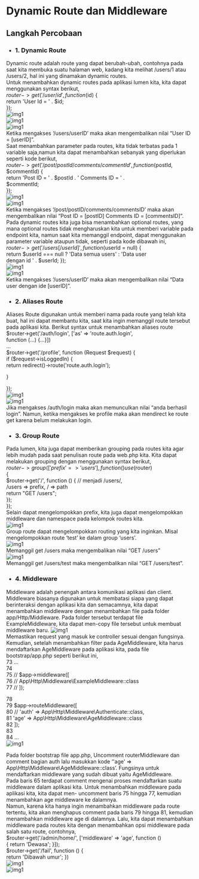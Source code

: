 # Dynamic Route dan Middleware  

## Langkah Percobaan  
* ### 1. Dynamic Route  
Dynamic route adalah route yang dapat berubah-ubah, contohnya pada saat kita membuka suatu halaman web, kadang kita melihat /users/1 atau /users/2, hal ini yang dinamakan dynamic routes.  
Untuk menambahkan dynamic routes pada aplikasi lumen kita, kita dapat menggunakan syntax berikut,  
$router->get('/user/{id}', function ($id) {  
return 'User Id = ' . $id;  
});  
![img1](../SS/Modul5/1.png)  
![img1](../SS/Modul5/2.png)  
![img1](../SS/Modul5/3.png)  
Ketika mengakses ‘/users/userID’ maka akan mengembalikan nilai “User ID = [userID]”.  
Saat menambahkan parameter pada routes, kita tidak terbatas pada 1 variable saja,namun kita dapat menambahkan sebanyak yang diperlukan seperti kode berikut,  
$router->get('/post/{postId}/comments/{commentId}', function  
($postId, $commentId) {  
return 'Post ID = ' . $postId . ' Comments ID = ' .  
$commentId;  
});  
![img1](../SS/Modul5/4.png)  
![img1](../SS/Modul5/5.png)  
Ketika mengakses ‘/post/postID/comments/commentsID’ maka akan mengembalikan nilai “Post ID = [postID] Comments ID = [commentsID]”.  
Pada dynamic routes kita juga bisa menambahkan optional routes, yang mana optional routes tidak mengharuskan kita untuk memberi variable pada endpoint kita, namun saat kita memanggil endpoint, dapat menggunakan parameter variable ataupun tidak, seperti
pada kode dibawah ini,  
$router->get('/users[/{userId}]', function ($userId = null) {  
return $userId === null ? 'Data semua users' : 'Data user  
dengan id ' . $userId; });  
![img1](../SS/Modul5/6.png)  
![img1](../SS/Modul5/7.png)  
Ketika mengakses ‘/users/userID’ maka akan mengembalikan nilai “Data user dengan ide [userID]”.  

* ### 2. Aliases Route
Aliases Route digunakan untuk memberi nama pada route yang telah kita buat, hal ini dapat membantu kita, saat kita ingin memanggil route tersebut pada aplikasi kita. Berikut syntax untuk menambahkan aliases route  
$router->get('/auth/login', ['as' => 'route.auth.login',  
function (...) {...}])  
...  
$router->get('/profile', function (Request $request) {  
if ($request->isLoggedIn) {  
return redirect()->route('route.auth.login');  
  
}  
  
});  
![img1](../SS/Modul5/8.png)  
![img1](../SS/Modul5/9.png)  
Jika mengakses /auth/login maka akan memunculkan nilai “anda berhasil login”. Namun, ketika mengakses ke profile maka akan mendirect ke route get karena belum melakukan login.   

* ### 3. Group Route
Pada lumen, kita juga dapat memberikan grouping pada routes kita agar lebih mudah pada saat penulisan route pada web.php kita. Kita dapat melakukan grouping dengan menggunakan syntax berikut,  
$router->group(['prefix' => 'users'], function () use ($router)  
{  
$router->get('/', function () { // menjadi /users/,  
/users => prefix, / => path  
return "GET /users";  
});  
});  
Selain dapat mengelompokkan prefix, kita juga dapat mengelompokkan middleware dan namespace pada kelompok routes kita.  
![img1](../SS/Modul5/10.png)  
Group route dapat mengelompokkan routing yang kita inginkan. Misal mengelompokkan route ‘test’ ke dalam group ‘users’.  
![img1](../SS/Modul5/11.png)  
Memanggil get /users maka mengembalikan nilai “GET /users”  
![img1](../SS/Modul5/12.png)  
Memanggil get /users/test maka mengembalikan nilai “GET /users/test”.  

* ### 4. Middleware
Middleware adalah penengah antara komunikasi aplikasi dan client. Middleware biasanya digunakan untuk membatasi siapa yang dapat berinteraksi dengan aplikasi kita dan semacamnya, kita dapat menambahkan middleware dengan menambahkan file pada folder app/Http/Middleware. Pada folder tersebut terdapat file ExampleMiddleware, kita dapat men-copy file tersebut untuk membuat middleware baru. 
![img1](../SS/Modul5/13.png)  
Memastikan request yang masuk ke controller sesuai dengan fungsinya. Kemudian, setelah menambahkan filter pada AgeMiddleware, kita harus mendaftarkan AgeMiddleware pada aplikasi kita, pada file bootstrap/app.php seperti berikut ini,  
73 ...  
74  
75 // $app->middleware([  
76 // App\Http\Middleware\ExampleMiddleware::class  
77 // ]);  

78  
79 $app->routeMiddleware([  
80 // 'auth' => App\Http\Middleware\Authenticate::class,  
81 'age' => App\Http\Middleware\AgeMiddleware::class  
82 ]);  
83  
84 ...  
![img1](../SS/Modul5/14.png)  

Pada folder bootstrap file app.php, Uncomment routerMiddleware dan comment bagian auth lalu masukkan kode ‘'age' => App\Http\Middleware\AgeMiddleware::class’. Fungsinya untuk mendaftarkan middleware yang sudah dibuat yaitu AgeMiddleware.  
Pada baris 65 terdapat comment mengenai proses mendaftarkan suatu middleware dalam aplikasi kita. Untuk menambahkan middleware pada aplikasi kita, kita dapat men- uncomment baris 75 hingga 77, kemudian menambahkan age middleware ke dalamnya.  
Namun, karena kita hanya ingin menambahkan middleware pada route tertentu, kita akan menghapus comment pada baris 79 hingga 81, kemudian menambahkan middleware age di dalamnya. Lalu, kita dapat menambahkan middleware pada routes kita dengan menambahkan opsi middleware pada salah satu route, contohnya,  
$router->get('/admin/home/', ['middleware' => 'age', function ()  
{ return 'Dewasa'; }]);  
$router->get('/fail', function () {  
return 'Dibawah umur'; })  
![img1](../SS/Modul5/15.png)  
![img1](../SS/Modul5/16.png)  